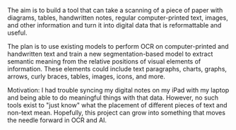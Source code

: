 The aim is to build a tool that can take a scanning of a piece of paper with diagrams, tables, handwritten notes, regular computer-printed text, images, and other information and turn it into digital data that is reformattable and useful.


The plan is to use existing models to perform OCR on computer-printed and handwritten text and train a new segmentation-based model to extract semantic meaning from the relative positions of visual elements of information. These elements could include text paragraphs, charts, graphs, arrows, curly braces, tables, images, icons, and more. 


Motivation:
I had trouble syncing my digital notes on my iPad with my laptop and being able to do meaningful things with that data. However, no such tools exist to "just know" what the placement of different pieces of text and non-text mean. Hopefully, this project can grow into something that moves the needle forward in OCR and AI.
